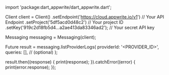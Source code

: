 import 'package:dart_appwrite/dart_appwrite.dart';

Client client = Client()
  .setEndpoint('https://cloud.appwrite.io/v1') // Your API Endpoint
  .setProject('5df5acd0d48c2') // Your project ID
  .setKey('919c2d18fb5d4...a2ae413da83346ad2'); // Your secret API key

Messaging messaging = Messaging(client);

Future result = messaging.listProviderLogs(
  providerId: '<PROVIDER_ID>',
  queries: [], // (optional)
);

result.then((response) {
  print(response);
}).catchError((error) {
  print(error.response);
});
